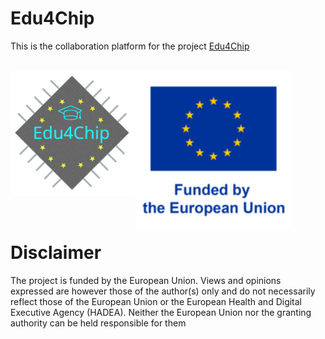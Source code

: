 # Edu4Chip
This is the collaboration platform for the project [Edu4Chip](https://www.ce.cit.tum.de/en/ce/forschung/gebiete/design-electronic-circuits-systems/edu4chip/)

<p><br>
  <img src="edu4chipV1light.png" alt="Edu4Chip Logo" width="200" align="left" />
  <img src="csm_EN_fundedbyEU_VERTICAL_RGB_POS_41c6ffdf7e-1.webp" alt="Funded by the EU" width="250" align="left" \>
</p>

<br />
<br />
<br />
<br />
<br />
<br />
<br />
<br />
<br />
<br />
<br />
<br />
<br />

# Disclaimer
The project is funded by the European Union. Views and opinions expressed are however those of the author(s) only and do not necessarily reflect those of the European Union or the European Health and Digital Executive Agency (HADEA). Neither the European Union nor the granting authority can be held responsible for them




